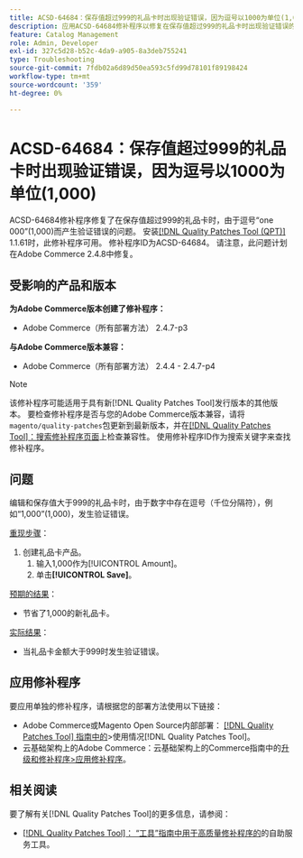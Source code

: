 ```yaml
---
title: ACSD-64684：保存值超过999的礼品卡时出现验证错误，因为逗号以1000为单位(1,000)
description: 应用ACSD-64684修补程序以修复在保存值超过999的礼品卡时出现验证错误的Adobe Commerce问题，该错误是由于逗号“1,000”(1,000)导致的。
feature: Catalog Management
role: Admin, Developer
exl-id: 327c5d28-b52c-4da9-a905-8a3deb755241
type: Troubleshooting
source-git-commit: 7fdb02a6d89d50ea593c5fd99d78101f89198424
workflow-type: tm+mt
source-wordcount: '359'
ht-degree: 0%

---
```


# ACSD-64684：保存值超过999的礼品卡时出现验证错误，因为逗号以1000为单位(1,000)

ACSD-64684修补程序修复了在保存值超过999的礼品卡时，由于逗号“one 000”(1,000)而产生验证错误的问题。 安装[[!DNL Quality Patches Tool (QPT)]](/help/tools/quality-patches-tool/quality-patches-tool-to-self-serve-quality-patches.md) 1.1.61时，此修补程序可用。 修补程序ID为ACSD-64684。 请注意，此问题计划在Adobe Commerce 2.4.8中修复。

## 受影响的产品和版本

**为Adobe Commerce版本创建了修补程序：**

* Adobe Commerce（所有部署方法） 2.4.7-p3

**与Adobe Commerce版本兼容：**

* Adobe Commerce（所有部署方法） 2.4.4 - 2.4.7-p4

>[!NOTE]
>
>该修补程序可能适用于具有新[!DNL Quality Patches Tool]发行版本的其他版本。 要检查修补程序是否与您的Adobe Commerce版本兼容，请将`magento/quality-patches`包更新到最新版本，并在[[!DNL Quality Patches Tool]：搜索修补程序页面](https://experienceleague.adobe.com/tools/commerce-quality-patches/index.html)上检查兼容性。 使用修补程序ID作为搜索关键字来查找修补程序。

## 问题

编辑和保存值大于999的礼品卡时，由于数字中存在逗号（千位分隔符），例如“1,000”(1,000)，发生验证错误。

<u>重现步骤</u>：

1. 创建礼品卡产品。
   1. 输入1,000作为[!UICONTROL Amount]。
   1. 单击&#x200B;**[!UICONTROL Save]**。

<u>预期的结果</u>：

* 节省了1,000的新礼品卡。

<u>实际结果</u>：

* 当礼品卡金额大于999时发生验证错误。

## 应用修补程序

要应用单独的修补程序，请根据您的部署方法使用以下链接：

* Adobe Commerce或Magento Open Source内部部署： [[!DNL Quality Patches Tool] 指南中的](/help/tools/quality-patches-tool/usage.md)>使用情况[!DNL Quality Patches Tool]。
* 云基础架构上的Adobe Commerce：云基础架构上的Commerce指南中的[升级和修补程序>应用修补程序](https://experienceleague.adobe.com/docs/commerce-cloud-service/user-guide/develop/upgrade/apply-patches.html)。

## 相关阅读

要了解有关[!DNL Quality Patches Tool]的更多信息，请参阅：

* [[!DNL Quality Patches Tool]： “工具”指南中用于高质量修补程序的](/help/tools/quality-patches-tool/quality-patches-tool-to-self-serve-quality-patches.md)的自助服务工具。
